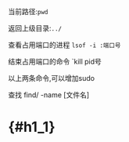 当前路径:`pwd`

返回上级目录:`../`

查看占用端口的进程 `lsof -i :端口号`

结束占用端口的命令 \`kill pid号

以上两条命令,可以增加sudo

查找  find/ -name \[文件名\]

#  {#h1_1}



